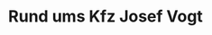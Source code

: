 ---
title: "Rund ums Kfz Josef Vogt"
url: /attendorn/rund-ums-kfz-josef-vogt/
shop: Autowerkstatt
---